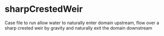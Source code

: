 # sharpCrestedWeir
Case file to run allow water to naturally enter domain upstream, flow over a sharp crested weir by gravity and naturally exit the domain downstream
